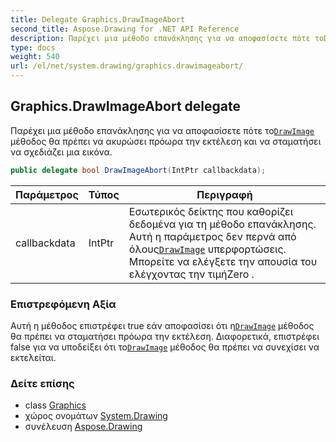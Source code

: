 ```yaml
---
title: Delegate Graphics.DrawImageAbort
second_title: Aspose.Drawing for .NET API Reference
description: Παρέχει μια μέθοδο επανάκλησης για να αποφασίσετε πότε τοDrawImage μέθοδος θα πρέπει να ακυρώσει πρόωρα την εκτέλεση και να σταματήσει να σχεδιάζει μια εικόνα.
type: docs
weight: 540
url: /el/net/system.drawing/graphics.drawimageabort/
---
```

## Graphics.DrawImageAbort delegate

Παρέχει μια μέθοδο επανάκλησης για να αποφασίσετε πότε το[`DrawImage`](../graphics/drawimage/) μέθοδος θα πρέπει να ακυρώσει πρόωρα την εκτέλεση και να σταματήσει να σχεδιάζει μια εικόνα.

```csharp
public delegate bool DrawImageAbort(IntPtr callbackdata);
```

| Παράμετρος | Τύπος | Περιγραφή |
| --- | --- | --- |
| callbackdata | IntPtr | Εσωτερικός δείκτης που καθορίζει δεδομένα για τη μέθοδο επανάκλησης. Αυτή η παράμετρος δεν περνά από όλους[`DrawImage`](../graphics/drawimage/) υπερφορτώσεις. Μπορείτε να ελέγξετε την απουσία του ελέγχοντας την τιμήZero . |

### Επιστρεφόμενη Αξία

Αυτή η μέθοδος επιστρέφει true εάν αποφασίσει ότι η[`DrawImage`](../graphics/drawimage/) μέθοδος θα πρέπει να σταματήσει πρόωρα την εκτέλεση. Διαφορετικά, επιστρέφει false για να υποδείξει ότι το[`DrawImage`](../graphics/drawimage/) μέθοδος θα πρέπει να συνεχίσει να εκτελείται.

### Δείτε επίσης

* class [Graphics](../graphics/)
* χώρος ονομάτων [System.Drawing](../../system.drawing/)
* συνέλευση [Aspose.Drawing](../../)


